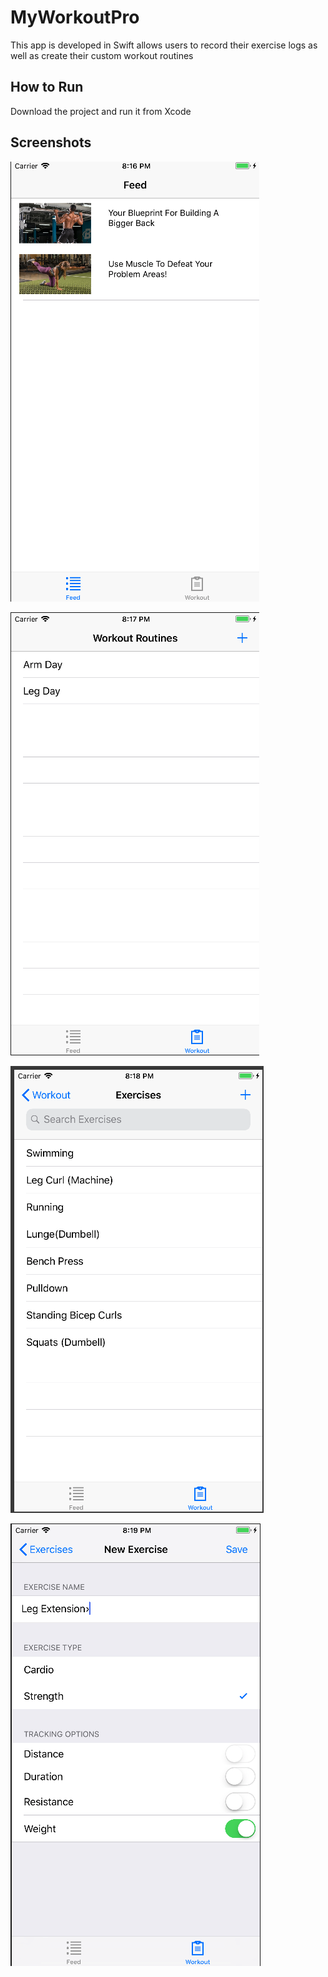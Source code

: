 # MyWorkoutPro
This app is developed in Swift allows users to record their exercise logs as well as create their custom workout routines

## How to Run
Download the project and run it from Xcode

## Screenshots

![alt text](https://github.com/faiwudevse/MyWorkoutPro/blob/master/MyWorkoutPro1.png)


![alt text](https://github.com/faiwudevse/MyWorkoutPro/blob/master/MyWorkoutPro2.png)

![alt text](https://github.com/faiwudevse/MyWorkoutPro/blob/master/MyWorkoutPro3.png)

![alt text](https://github.com/faiwudevse/MyWorkoutPro/blob/master/MyWorkoutPro4.png)
